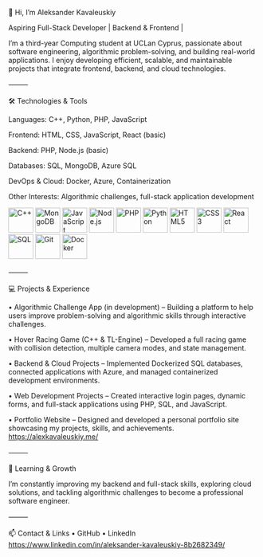 👋 Hi, I’m Aleksander Kavaleuskiy

Aspiring Full-Stack Developer | Backend & Frontend | 

I’m a third-year Computing student at UCLan Cyprus, passionate about software engineering, algorithmic problem-solving, and building real-world applications. I enjoy developing efficient, scalable, and maintainable projects that integrate frontend, backend, and cloud technologies.

⸻

🛠️ Technologies & Tools

Languages: C++, Python, PHP, JavaScript

Frontend: HTML, CSS, JavaScript, React (basic)

Backend: PHP, Node.js (basic)

Databases: SQL, MongoDB, Azure SQL

DevOps & Cloud: Docker, Azure, Containerization

Other Interests: Algorithmic challenges, full-stack application development



<p align="left">
  <img src="https://cdn.jsdelivr.net/gh/devicons/devicon/icons/cplusplus/cplusplus-original.svg" alt="C++" width="50" height="50"/>
  <img src="https://cdn.jsdelivr.net/gh/devicons/devicon/icons/mongodb/mongodb-original.svg" alt="MongoDB" width="50" height="50"/>
  <img src="https://cdn.jsdelivr.net/gh/devicons/devicon/icons/javascript/javascript-original.svg" alt="JavaScript" width="50" height="50"/>
  <img src="https://cdn.jsdelivr.net/gh/devicons/devicon/icons/nodejs/nodejs-original.svg" alt="Node.js" width="50" height="50"/>
  <img src="https://cdn.jsdelivr.net/gh/devicons/devicon/icons/php/php-original.svg" alt="PHP" width="50" height="50"/>
  <img src="https://cdn.jsdelivr.net/gh/devicons/devicon/icons/python/python-original.svg" alt="Python" width="50" height="50"/>
  <img src="https://cdn.jsdelivr.net/gh/devicons/devicon/icons/html5/html5-original.svg" alt="HTML5" width="50" height="50"/>
  <img src="https://cdn.jsdelivr.net/gh/devicons/devicon/icons/css3/css3-original.svg" alt="CSS3" width="50" height="50"/>
  <img src="https://cdn.jsdelivr.net/gh/devicons/devicon/icons/react/react-original.svg" alt="React" width="50" height="50"/>
  <img src="https://cdn.jsdelivr.net/gh/devicons/devicon/icons/mysql/mysql-original.svg" alt="SQL" width="50" height="50"/>
  <img src="https://cdn.jsdelivr.net/gh/devicons/devicon/icons/git/git-original.svg" alt="Git" width="50" height="50"/>
  <img src="https://cdn.jsdelivr.net/gh/devicons/devicon/icons/docker/docker-original.svg" alt="Docker" width="50" height="50"/>
</p>

⸻

💻 Projects & Experience

• Algorithmic Challenge App (in development) – Building a platform to help users improve problem-solving and algorithmic skills through interactive challenges.

• Hover Racing Game (C++ & TL-Engine) – Developed a full racing game with collision detection, multiple camera modes, and state management.

• Backend & Cloud Projects – Implemented Dockerized SQL databases, connected applications with Azure, and managed containerized development environments.

• Web Development Projects – Created interactive login pages, dynamic forms, and full-stack applications using PHP, SQL, and JavaScript.

• Portfolio Website – Designed and developed a personal portfolio site showcasing my projects, skills, and achievements. https://alexkavaleuskiy.me/





⸻

🌱 Learning & Growth

I’m constantly improving my backend and full-stack skills, exploring cloud solutions, and tackling algorithmic challenges to become a professional software engineer.

⸻

📫 Contact & Links
	•	GitHub
	•	LinkedIn https://www.linkedin.com/in/aleksander-kavaleuskiy-8b2682349/
